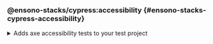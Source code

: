 <!-- markdownlint-disable MD041 -->

### @ensono-stacks/cypress:accessibility {#ensono-stacks-cypress-accessibility}

<details>
<summary>Adds axe accessibility tests to your test project</summary>

The _accessibility_ generator installs the required plugins for conducting accessibility testing with cypress. Additionally, this will configure your test project to enable proper test reporting from `axe` while providing you with an example set of test cases.

## Usage

```bash
nx g @ensono-stacks/cypress:accessibility
```

### Command line arguments

The following command line arguments are available:

| Option       | Description                                                | Type   |
| ------------ | ---------------------------------------------------------- | ------ |
| --project -p | The name of the test project to add accessibility tests to | string |

### Generator Output

Scaffolding accessibility testing will add two dependencies to the `package.json`:

1. [`axe-core`](https://www.npmjs.com/package/axe-core) - The accessibility test engine
2. [`cypress-axe`](https://www.npmjs.com/package/cypress-axe) - Cypress integration with the accessibility test engine

Additionally, an example accessibility test will be generated, showcasing how to utilise _axe_ to scan your application for accessibility violations:

```text title="Generated files"
.
├── apps
│   ├── <app-name>
│   │   ├── cypress
│   │   │   │   ├── support
│   │   │   │   │   ├── e2e.ts #Terminal logging function configured
│   │   │   │   ├── e2e
│   │   │   │   │   ├── axe-accessibility.cy.ts #Example accessibility test using cypress
│   │   ├── cypress.config.js #setupNodeEvents configured for logging with terminal logging function
├──   tsconfig.cy.json #cypress-axe declared as a type
└──────────
```

:::note

Visit the [`Accessibility Testing`](../../testing/testing_in_nx/cypress_accessibility_testing.md) documentation for further details!

:::

</details>